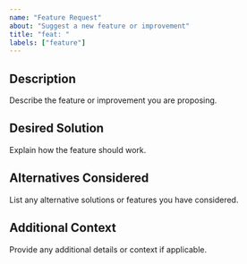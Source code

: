 ```yaml
---
name: "Feature Request"
about: "Suggest a new feature or improvement"
title: "feat: "
labels: ["feature"]
---
```


## Description
Describe the feature or improvement you are proposing.

## Desired Solution
Explain how the feature should work.

## Alternatives Considered
List any alternative solutions or features you have considered.

## Additional Context
Provide any additional details or context if applicable.
